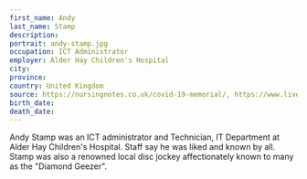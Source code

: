 ```yaml
---
first_name: Andy
last_name: Stamp
description: 
portrait: andy-stamp.jpg
occupation: ICT Administrator
employer: Alder Hay Children's Hospital
city: 
province: 
country: United Kingdom
source: https://nursingnotes.co.uk/covid-19-memorial/, https://www.liverpoolecho.co.uk/news/liverpool-news/tributes-popular-diamond-geezer-city-18107686
birth_date: 
death_date: 
---
```


Andy Stamp was an ICT administrator and Technician, IT Department at Alder Hay Children's Hospital. Staff say he was liked and known by all. Stamp was also a renowned local disc jockey affectionately known to many as the "Diamond Geezer".

